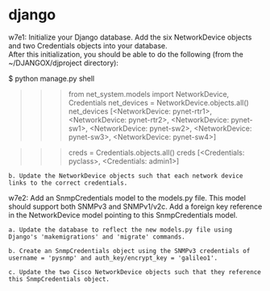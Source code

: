 # django
w7e1:
Initialize your Django database. Add the six NetworkDevice objects and two Credentials objects into your database.  
After this initialization, you should be able to do the following (from the ~/DJANGOX/djproject directory):

$ python manage.py shell

>>> from net_system.models import NetworkDevice, Credentials
>>> net_devices = NetworkDevice.objects.all()
>>> net_devices
[<NetworkDevice: pynet-rtr1>, <NetworkDevice: pynet-rtr2>, <NetworkDevice: pynet-sw1>, 
<NetworkDevice: pynet-sw2>, <NetworkDevice: pynet-sw3>, <NetworkDevice: pynet-sw4>]

>>> creds = Credentials.objects.all()
>>> creds
[<Credentials: pyclass>, <Credentials: admin1>]

    b. Update the NetworkDevice objects such that each network device links to the correct credentials.

w7e2:
Add an SnmpCredentials model to the models.py file. This model should support both SNMPv3 and SNMPv1/v2c. 
Add a foreign key reference in the NetworkDevice model pointing to this SnmpCredentials model.

    a. Update the database to reflect the new models.py file using Django's 'makemigrations' and 'migrate' commands.

    b. Create an SnmpCredentials object using the SNMPv3 credentials of username = 'pysnmp' and auth_key/encrypt_key = 'galileo1'.

    c. Update the two Cisco NetworkDevice objects such that they reference this SnmpCredentials object.
